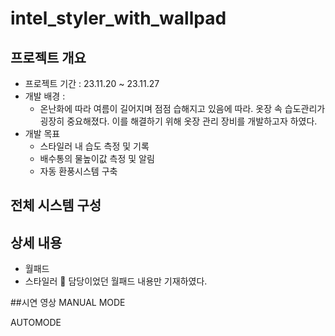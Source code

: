 # intel_styler_with_wallpad
## 프로젝트 개요
- 프로젝트 기간 : 23.11.20 ~ 23.11.27
- 개발 배경 :
  - 온난화에 따라 여름이 길어지며 점점 습해지고 있음에 따라. 옷장 속 습도관리가 굉장히 중요해졌다. 이를 해결하기 위해 옷장 관리 장비를 개발하고자 하였다.
- 개발 목표
  - 스타일러 내 습도 측정 및 기록
  - 배수통의 물높이값 측정 및 알림
  - 자동 환풍시스템 구축

## 전체 시스템 구성

## 상세 내용
 - 월패드
 - 스타일러
🛑 담당이었던 월패드 내용만 기재하였다.

 ##시연 영상
 MANUAL MODE

 AUTOMODE
